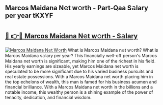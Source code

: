 ## Marcos Maidana N𝚎t w𝚘rth - Part-Qaa S𝚊lary per year tKXYF

# <h2><a href="http://gc2tzr5.nevu.top/?p=Marcos+Maidana">🔗 👉🔴 Marcos Maidana N𝚎t w𝚘rth - S𝚊lary</a></h2>

[![Marcos Maidana N𝚎t W𝚘rth](https://i.imgur.com/Oavwk0R.jpeg)](http://gc2tzr5.nevu.top/?p=Marcos+Maidana)
What is Marcos Maidana n𝚎t w𝚘rth? What is Marcos Maidana s𝚊lary per year?
This financially well-off person's Marcos Maidana net worth is significant, making him one of the richest in his field. His yearly earnings are sizeable, yet Marcos Maidana net worth is speculated to be more significant due to his varied business pursuits and real estate possessions. With a Marcos Maidana net worth placing him in the top echelons of wealth, this man is famed for his business acumen and financial brilliance. With a Marcos Maidana net worth in the billions and a notable income, this wealthy person is a shining example of the power of tenacity, dedication, and financial wisdom.
